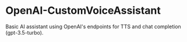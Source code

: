 # OpenAI-CustomVoiceAssistant
Basic AI assistant using OpenAI's endpoints for TTS and chat completion (gpt-3.5-turbo). 
